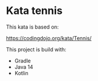 # Kata tennis

This kata is based on:

https://codingdojo.org/kata/Tennis/

This project is build with:

- Gradle
- Java 14
- Kotlin